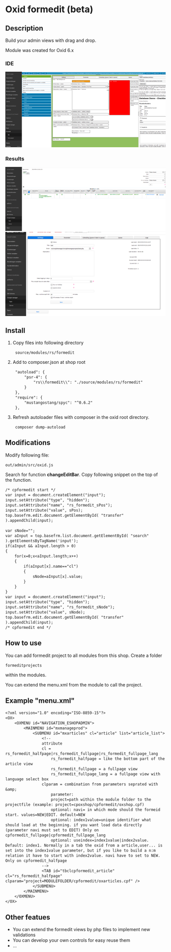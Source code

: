 # Oxid formedit (beta)

## Description

Build your admin views with drag and drop.

Module was created for Oxid 6.x

### IDE
![](ide.png)

### Results
![](view1.png)
![](view2.png)

## Install

1. Copy files into following directory

        source/modules/rs/formedit
    
2. Add to composer.json at shop root
  
        "autoload": {
            "psr-4": {
                "rs\\formedit\\": "./source/modules/rs/formedit"
            }
        },
        "require": {
            "mustangostang/spyc": "^0.6.2"
        },

3. Refresh autoloader files with composer in the oxid root directory.

        composer dump-autoload


## Modifications

Modify following file:

    out/admin/src/oxid.js
    
Search for function **changeEditBar**. Copy following snippet on the top of the function.

    /* cpformedit start */
    var input = document.createElement("input");
    input.setAttribute("type", "hidden");
    input.setAttribute("name", "rs_formedit_sPos");
    input.setAttribute("value", sPos);
    top.basefrm.edit.document.getElementById( "transfer" ).appendChild(input);

    var sNode="";
    var aInput = top.basefrm.list.document.getElementById( "search" ).getElementsByTagName('input');
    if(aInput && aInput.length > 0)
    {
        for(x=0;x<aInput.length;x++)
        {
            if(aInput[x].name=="cl")
            {
                sNode=aInput[x].value;
            }
        }
    }
    var input = document.createElement("input");
    input.setAttribute("type", "hidden");
    input.setAttribute("name", "rs_formedit_sNode");
    input.setAttribute("value", sNode);
    top.basefrm.edit.document.getElementById( "transfer" ).appendChild(input);
    /* cpformedit end */


## How to use

You can add formedit project to all modules from this shop.
Create a folder 

    formeditprojects
     
within the modules.

You can extend the menu.xml from the module to call the project.


## Example "menu.xml"

    <?xml version="1.0" encoding="ISO-8859-15"?>
    <OX>
        <OXMENU id="NAVIGATION_ESHOPADMIN">
            <MAINMENU id="mxmanageprod">
                <SUBMENU id="mxarticles" cl="article" list="article_list">
                    <!--
                    attribute
                    cl = rs_formedit_halfpage|rs_formedit_fullpage|rs_formedit_fullpage_lang
                        rs_formedit_halfpage = like the bottom part of the article view
                        rs_formedit_fullpage = a fullpage view
                        rs_formedit_fullpage_lang = a fullpage view with language select box
                    clparam = combination from parameters seprated with &amp;
                        parameter:
                        project=path within the module folder to the projectfile (example: project=cpoxshop/cpformedit/oxshop.cpf)
                        optional: navi= in which mode should the formeid start. values=NEW|EDIT. default=NEW
                        optional: index1value=unique identifier what should load at the beginning. if you want load data directly (parameter navi must set to EDIT) Only on cpformedit_fullpage|cpformedit_fullpage_lang
                        optional: useindex=index1value|index2value. Default: index1. Normally in a tab the oxid from a article,user... is set into the index1value parameter, but if you like to build a n:m relation it have to start with index2value. navi have to set to NEW. Only on cpformedit_halfpage
                    -->
                    <TAB id="tbclcpformedit_article" cl="rs_formedit_halfpage" clparam="project=MODULEFOLDER/cpformedit/oxarticles.cpf" />
                </SUBMENU>
            </MAINMENU>
        </OXMENU>
    </OX>
    
## Other featues

* You can extend the formedit views by php files to implement new validations
* You can develop your own controls for easy reuse them
* ...